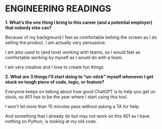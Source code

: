 # ENGINEERING READINGS


**1. What’s the one thing I bring to this career (and a potential employer) that nobody else can?**

Because of my background I feel as comfortable behing the screen as I do selling the product. I am actually very persuasive.

I am also used to (and love) working with teams, so I would feel as comfortable working by myself as I would do with a team.

I am very creative and I love to create fun things.

**2. What are 3 things I’ll start doing to “un-stick” myself whenever I get stuck on tough piece of code, logic, or feature?**

Everyone keeps on talking about how good ChatGPT is to help you get un stuck, so 401 has to be the year where I start using this tool.

I won't let more than 15 minutes pass without asking a TA for help.

And something that I already do but may not work on this 401 as I have nothing on Python, is looking at my old code.